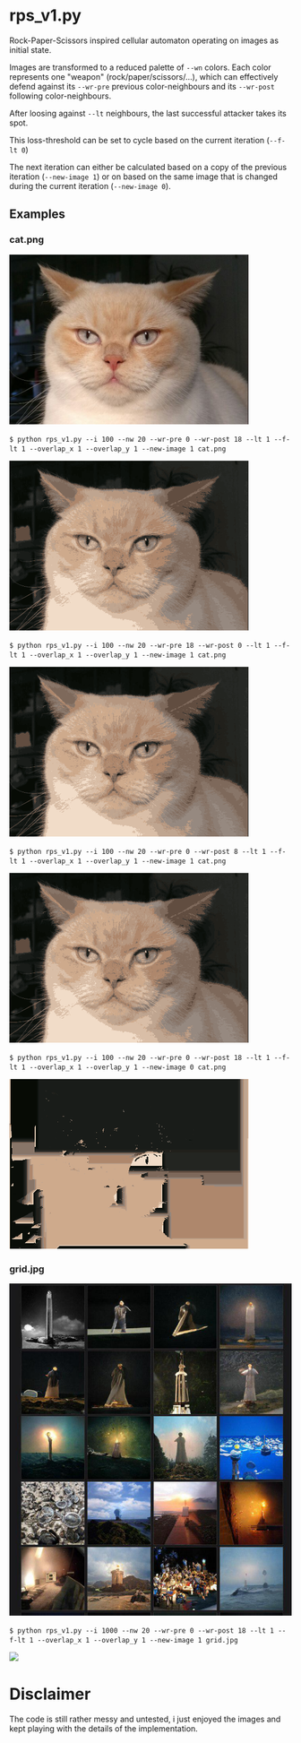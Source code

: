# rps_v1.py
Rock-Paper-Scissors inspired cellular automaton operating on images as initial state.

Images are transformed to a reduced palette of `--wn` colors.
Each color represents one "weapon" (rock/paper/scissors/...), which can effectively defend against its `--wr-pre` previous color-neighbours and its `--wr-post` following color-neighbours.

After loosing against `--lt` neighbours, the last successful attacker takes its spot.

This loss-threshold can be set to cycle based on the current iteration (`--f-lt 0`)

The next iteration can either be calculated based on a copy of the previous iteration (`--new-image 1`) or on based on the same image that is changed during the current iteration (`--new-image 0`).

## Examples
### cat.png
![](examples/cat.png)


`$ python rps_v1.py --i 100 --nw 20 --wr-pre 0 --wr-post 18 --lt 1 --f-lt 1 --overlap_x 1 --overlap_y 1 --new-image 1 cat.png`

![](examples/rps-Src_cat-Lvl_20-Rng_0_18-TH_1_1-Ref_1.gif)

`$ python rps_v1.py --i 100 --nw 20 --wr-pre 18 --wr-post 0 --lt 1 --f-lt 1 --overlap_x 1 --overlap_y 1 --new-image 1 cat.png`

![](examples/rps-Src_cat-Lvl_20-Rng_18_0-TH_1_1-Ref_1.gif)

`$ python rps_v1.py --i 100 --nw 20 --wr-pre 0 --wr-post 8 --lt 1 --f-lt 1 --overlap_x 1 --overlap_y 1 --new-image 1 cat.png`

![](examples/rps-Src_cat-Lvl_20-Rng_0_8-TH_1_1-Ref_1.gif)

`$ python rps_v1.py --i 100 --nw 20 --wr-pre 0 --wr-post 18 --lt 1 --f-lt 1 --overlap_x 1 --overlap_y 1 --new-image 0 cat.png`

![](examples/rps-Src_cat-Lvl_20-Rng_0_18-TH_1_1-Ref_0.gif)

### grid.jpg

![](examples/grid.jpg)

`$ python rps_v1.py --i 1000 --nw 20 --wr-pre 0 --wr-post 18 --lt 1 --f-lt 1 --overlap_x 1 --overlap_y 1 --new-image 1 grid.jpg`

![](examples/rps-Src_grid-Lvl_20-Rng_0_18-TH_1_1-Ref_1.gif)

# Disclaimer
The code is still rather messy and untested, i just enjoyed the images and kept playing with the details of the implementation.


